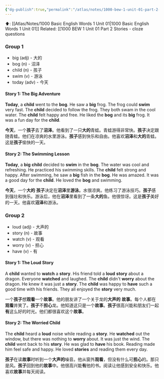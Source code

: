 ```yaml
---
{"dg-publish":true,"permalink":"/atlas/notes/1000-bew-1-unit-01-part-2-stories/"}
---
```


⬆️: [[Atlas/Notes/1000 Basic English Words 1 Unit 01\|1000 Basic English Words 1 Unit 01]]
Related: [[1000 BEW 1 Unit 01 Part 2 Stories - cloze questions

### Group 1

- big (adj) - 大的
- bog (n) - 沼泽
- child (n) - 孩子
- swim (v) - 游泳
- today (adv) - 今天

#### Story 1: The Big Adventure

**Today**, a **child** went to the **bog**. He saw a **big** frog. The frog could **swim** very fast. The **child** decided to follow the frog. They both swam in the cool water. The **child** felt happy and free. He liked the **bog** and its **big** frog. It was a fun day for the **child**.

**今天**，一个**孩子**去了**沼泽**。他看到了一只**大的**青蛙。青蛙游得非常快。**孩子**决定跟随青蛙。他们在凉爽的水里游泳。**孩子**感到快乐和自由。他喜欢**沼泽**和**大的**青蛙。这是**孩子**愉快的一天。

#### Story 2: The Swimming Lesson

**Today**, a **big** **child** decided to **swim** in the **bog**. The water was cool and refreshing. He practiced his swimming skills. The **child** felt strong and happy. After swimming, he saw a **big** fish in the **bog**. He was amazed. It was a good day for the **child**. He loved the **bog** and swimming.

 **今天**，一个**大的** **孩子**决定在**沼泽**里**游泳**。水很凉爽。他练习了游泳技巧。**孩子**感到强壮和快乐。游泳后，他在**沼泽**里看到了一条**大的**鱼。他很惊讶。这是**孩子**美好的一天。他喜欢**沼泽**和游泳。

### Group 2

- loud (adj) - 大声的
- story (n) - 故事
- watch (v) - 观看
- worry (v) - 担心
- have (v) - 有

#### Story 1: The Loud Story

A **child** wanted to **watch** a **story**. His friend told a **loud** **story** about a dragon. Everyone **watched** and laughed. The **child** didn't **worry** about the dragon. He knew it was just a **story**. The **child** was happy to **have** such a good time with his friends. They all enjoyed the **story** very much.

一个**孩子**想**观看**一个**故事**。他的朋友讲了一个关于龙的**大声的** **故事**。每个人都在**观看**并笑了。**孩子**不**担心**龙。他知道这只是一个**故事**。**孩子**很高兴能和朋友们一起**有**这么好的时光。他们都很喜欢这个**故事**。

#### Story 2: The Worried Child

The **child** heard a **loud** noise while reading a **story**. He **watched** out the window, but there was nothing to **worry** about. It was just the wind. The **child** went back to his **story**. He was glad to **have** his book. Reading made him feel safe and happy. He loved **stories** and reading them every day.

 **孩子**在读**故事**时听到一个**大声的**噪音。他从窗外**观看**，但没有什么可**担心**的。那只是风。**孩子**回到他的**故事**中。他很高兴能**有**他的书。阅读让他感到安全和快乐。他喜欢**故事**并每天阅读。